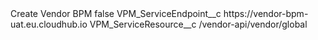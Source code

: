 <?xml version="1.0" encoding="UTF-8"?>
<CustomMetadata xmlns="http://soap.sforce.com/2006/04/metadata" xmlns:xsi="http://www.w3.org/2001/XMLSchema-instance" xmlns:xsd="http://www.w3.org/2001/XMLSchema">
    <label>Create Vendor BPM</label>
    <protected>false</protected>
    <values>
        <field>VPM_ServiceEndpoint__c</field>
        <value xsi:type="xsd:string">https://vendor-bpm-uat.eu.cloudhub.io</value>
    </values>
    <values>
        <field>VPM_ServiceResource__c</field>
        <value xsi:type="xsd:string">/vendor-api/vendor/global</value>
    </values>
</CustomMetadata>
